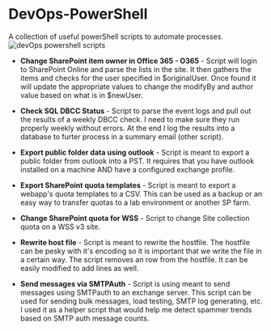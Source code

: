 DevOps-PowerShell
=================

A collection of useful powerShell scripts to automate processes.
![devOps powershell scripts](https://github.com/misterGF/DevOps-PowerShell/blob/master/assets/cogs.gif)

* **Change SharePoint item owner in Office 365 - O365** - Script will login to SharePoint Online and parse the lists in the site. It then gathers the items and checks for the user specified in $originalUser. Once found it will update the appropriate values to change the modifyBy and author value based on what is in $newUser.

* **Check SQL DBCC Status** - Script to parse the event logs and pull out the results of a weekly DBCC check.
	I need to make sure they run properly weekly without errors. At the end I log the results
	into a database to furter process in a summary email (other script).

* **Export public folder data using outlook** - Script is meant to export a public folder from outlook into a PST.
	It requires that you have outlook installed on a machine AND have a configured exchange profile.

* **Export SharePoint quota templates** - Script is meant to export a webapp's quota templates to a CSV. This can be used as a backup or an easy way to transfer quotas to a lab environment or another SP farm.

* **Change SharePoint quota for WSS** -  Script to change Site collection quota on a WSS v3 site.

* **Rewrite host file** - Script is meant to rewrite the hostfile. The hostfile can be pesky with it's encoding so it is important that we write the file in a certain way. The script removes an row from the hostfile. It can be easily modified to add lines as well.

* **Send messages via SMTPAuth** - Script is using meant to send messages using SMTPauth to an exchange server. This script can be used for sending bulk messages, load testing, SMTP log generating, etc. I used it as a helper script that would help me detect spammer trends based on SMTP auth message counts.
